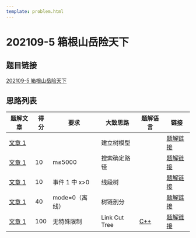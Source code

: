 ```yaml
---
template: problem.html
---
```

# 202109-5 箱根山岳险天下

## 题目链接

[202109-5 箱根山岳险天下](http://118.190.20.162/view.page?gpid=T133)

## 思路列表

<table id="idea_list" class="display nowrap" style="width:100%">
  <thead>
  <tr>
    <th>题解文章</th>
    <th>得分</th>
    <th>要求</th>
    <th>大致思路</th>
    <th>题解语言</th>
    <th>链接</th>
  </tr>
  </thead>
  <tbody>
    <tr>
      <td><a href="1">文章 1</a></td>
      <td></td>
      <td></th>
      <td>建立树模型</td>
      <td></td>
      <td><a href="1#_1">题解链接</a></td>
    </tr>
    <tr>
      <td><a href="1">文章 1</a></td>
      <td>10</td>
      <td>m&le;5000</th>
      <td>搜索确定路径</td>
      <td></td>
      <td><a href="1#1">题解链接</a></td>
    </tr>
    <tr>
      <td><a href="1">文章 1</a></td>
      <td>10</td>
      <td>事件 1 中 x&gt;0</th>
      <td>线段树</td>
      <td></td>
      <td><a href="1#2">题解链接</a></td>
    </tr>
    <tr>
      <td><a href="1">文章 1</a></td>
      <td>40</td>
      <td>mode=0（离线）</th>
      <td>树链剖分</td>
      <td></td>
      <td><a href="1#_6">题解链接</a></td>
    </tr>
    <tr>
      <td><a href="1">文章 1</a></td>
      <td>100</td>
      <td>无特殊限制</th>
      <td>Link Cut Tree</td>
      <td><a href="1#code1">C++</td>
      <td><a href="1#100-link-cut-tree">题解链接</a></td>
    </tr>
  </tbody>
</table>
